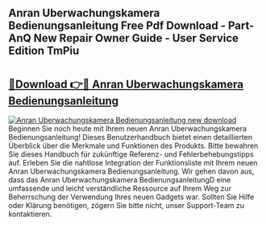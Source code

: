 ## Anran Uberwachungskamera Bedienungsanleitung Free Pdf Download - Part-AnQ New Repair Owner Guide - User Service Edition TmPiu

# <h2><a href="http://df2beox.blite.top/?on=Anran+Uberwachungskamera+Bedienungsanleitung">🔗Download 👉🔴 Anran Uberwachungskamera Bedienungsanleitung</a></h2>

[![Anran Uberwachungskamera Bedienungsanleitung new download](https://i.imgur.com/lujVjoI.png)](http://df2beox.blite.top/?on=Anran+Uberwachungskamera+Bedienungsanleitung)
Beginnen Sie noch heute mit Ihrem neuen Anran Uberwachungskamera Bedienungsanleitung! Dieses Benutzerhandbuch bietet einen detaillierten Überblick über die Merkmale und Funktionen des Produkts. Bitte bewahren Sie dieses Handbuch für zukünftige Referenz- und Fehlerbehebungstipps auf. Erleben Sie die nahtlose Integration der Funktionsliste mit Ihrem neuen Anran Uberwachungskamera Bedienungsanleitung. Wir gehen davon aus, dass das Anran Uberwachungskamera BedienungsanleitungD eine umfassende und leicht verständliche Ressource auf Ihrem Weg zur Beherrschung der Verwendung Ihres neuen Gadgets war. Sollten Sie Hilfe oder Klärung benötigen, zögern Sie bitte nicht, unser Support-Team zu kontaktieren.
